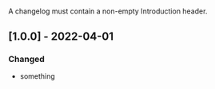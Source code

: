 #
A changelog must contain a non-empty Introduction header.

## [1.0.0] - 2022-04-01
### Changed
- something
